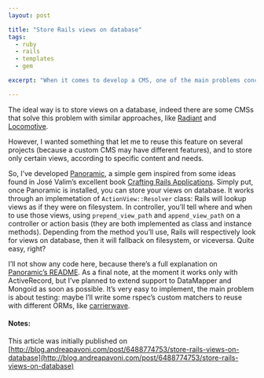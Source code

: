 ```yaml
---
layout: post

title: "Store Rails views on database"
tags:
  - ruby
  - rails
  - templates
  - gem

excerpt: "When it comes to develop a CMS, one of the main problems concerns where or how to store and organize views (templates, partials, layouts) for particular needs like different layouts for specific pages, (sub)domains or multi-languages."

---
```


The ideal way is to store views on a database, indeed there are some CMSs that solve this problem with similar approaches, like [Radiant](http://radiantcms.org/) and [Locomotive](http://www.locomotivecms.com/).

However, I wanted something that let me to reuse this feature on several projects (because a custom CMS may have different features), and to store only certain views, according to specific content and needs.

So, I’ve developed [Panoramic](https://github.com/apeacox/panoramic), a simple gem inspired from some ideas found in José Valim’s excellent book [Crafting Rails Applications](http://pragprog.com/titles/jvrails/crafting-rails-applications). Simply put, once Panoramic is installed, you can store your views on database. It works through an implemetation of ```ActionView::Resolver``` class: Rails will lookup views as if they were on filesystem. In controller, you’ll tell where and when to use those views, using ```prepend_view_path``` and ```append_view_path``` on a controller or action basis (they are both implemented as class and instance methods). Depending from the method you’ll use, Rails will respectively look for views on database, then it will fallback on filesystem, or viceversa. Quite easy, right?

I’ll not show any code here, because there’s a full explanation on [Panoramic’s README](https://github.com/apeacox/panoramic/blob/master/README.md). As a final note, at the moment it works only with ActiveRecord, but I’ve planned to extend support to DataMapper and Mongoid as soon as possible. It’s very easy to implement, the main problem is about testing: maybe I’ll write some rspec’s custom matchers to reuse with different ORMs, like [carrierwave](https://github.com/jnicklas/carrierwave).

#### Notes:
This article was initially published on [http://blog.andreapavoni.com/post/6488774753/store-rails-views-on-database](http://blog.andreapavoni.com/post/6488774753/store-rails-views-on-database)

